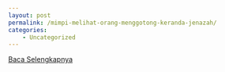 ```yaml
---
layout: post
permalink: /mimpi-melihat-orang-menggotong-keranda-jenazah/
categories:
    - Uncategorized
---
```


[Baca Selengkapnya](/03)